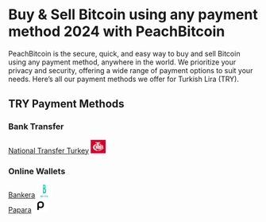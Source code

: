 <body class="payment-methods-page">

# Buy & Sell Bitcoin using any payment method 2024 with PeachBitcoin

PeachBitcoin is the secure, quick, and easy way to buy and sell Bitcoin using any payment method, anywhere in the world. We prioritize your privacy and security, offering a wide range of payment options to suit your needs. Here’s all our payment methods we offer for Turkish Lira (TRY).

## TRY Payment Methods

### Bank Transfer

<div class="payment-grid">
    <div class="payment-grid-item">
        <a href="/buy-bitcoin-with-national-transfer-turkey">National Transfer Turkey</a> 
        <img src="/img/faq/logoimg/nationaltransfer.png" width="30px" height="27px" alt="Buy bitcoin with National Transfer Turkey, Sell bitcoin with National Transfer Turkey">
    </div>
</div>

### Online Wallets

<div class="payment-grid">
    <div class="payment-grid-item">
        <a href="/buy-bitcoin-with-bankera">Bankera</a> 
        <img src="/img/faq/logoimg/bankera.png" width="30px" height="27px" alt="Buy bitcoin with Bankera, Sell bitcoin with Bankera">
    </div>
    <div class="payment-grid-item">
        <a href="/buy-bitcoin-with-papara">Papara</a> 
        <img src="/img/faq/logoimg/papara.png" width="30px" height="27px" alt="Buy bitcoin with Papara, Sell bitcoin with Papara">
    </div>
</div>

</body>
